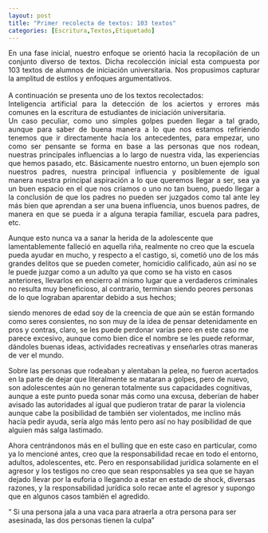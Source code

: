 ```yaml
---
layout: post
title: "Primer recolecta de textos: 103 textos"
categories: [Escritura,Textos,Etiquetado]
---
```

<p style="text-align: justify;">
En una fase inicial, nuestro enfoque se orientó hacia la recopilación de un conjunto diverso de textos. Dicha recolección inicial esta compuesta por 103 textos de alumnos de iniciación universitaria. Nos propusimos capturar la amplitud de estilos y enfoques argumentativos.
<br><br>
A continuación se presenta uno de los textos recolectados:
<br>
Inteligencia artificial para la detección de los aciertos y errores más comunes en la escritura de estudiantes de iniciación universitaria.
<br>
Un caso peculiar, como uno simples golpes pueden llegar a tal grado, aunque para saber de buena manera a lo que nos estamos refiriendo tenemos que ir directamente hacía los antecedentes,
para empezar,
uno como ser pensante se forma en base a las personas que nos rodean, nuestras principales influencias a lo largo de nuestra vida, las experiencias que hemos pasado, etc. Básicamente nuestro entorno, un buen ejemplo son nuestros padres, nuestra principal influencia y posiblemente de igual manera nuestra principal aspiración a lo que queremos llegar a ser, sea ya un buen espacio en el que nos criamos o uno no tan bueno, puedo llegar a la conclusión de que los padres no pueden ser juzgados como tal ante ley más bien que aprendan a ser una buena influencia, unos buenos padres, de manera en que se pueda ir a alguna terapia familiar, escuela para padres, etc.<br>

Aunque esto nunca va a sanar la herida de la adolescente que lamentablemente falleció en aquella riña, realmente no creo que la escuela pueda ayudar en mucho,
y respecto a el castigo, si, cometió uno de los más grandes delitos que se pueden cometer, homicidio calificado, aún así no se le puede juzgar como a un adulto ya que como se ha visto en casos anteriores, llevarlos en encierro al mismo lugar que a verdaderos criminales no resulta muy beneficioso, al contrario, terminan siendo peores personas de lo que lograban aparentar debido a sus hechos;
 
siendo menores de edad soy de la creencia de que aún se están formando como seres consientes, no son muy de la idea de pensar detenidamente en pros y contras, claro, se les puede perdonar varías pero en este caso me parece excesivo, aunque como bien dice el nombre se les puede reformar, dándoles buenas ideas, actividades recreativas y enseñarles otras maneras de ver el mundo.<br>

Sobre las personas que rodeaban y alentaban la pelea, no fueron acertados en la parte de dejar que literalmente se mataran a golpes, pero de nuevo, son adolescentes aún no generan totalmente sus capacidades cognitivas, aunque a este punto pueda sonar más como una excusa, deberían de haber avisado las autoridades al igual que pudieron tratar de parar la violencia aunque cabe la posibilidad de también ser violentados, me inclino más hacía pedir ayuda, sería algo más lento pero así no hay posibilidad de que alguien más salga lastimado.

Ahora centrándonos más en el bulling que en este caso en particular, como ya lo mencioné antes, creo que la responsabilidad recae en todo el entorno, adultos, adolescentes, etc.
Pero en responsabilidad jurídica solamente en el agresor
y los testigos no creo que sean responsables ya sea que se hayan dejado llevar por la euforia o llegando a estar en estado de shock, diversas razones,
y la responsabilidad jurídica solo recae ante el agresor y supongo que en algunos casos también el agredido.<br>

“ Si una persona jala a una vaca para atraerla a otra persona para ser asesinada, las dos personas tienen la culpa”
</p>
